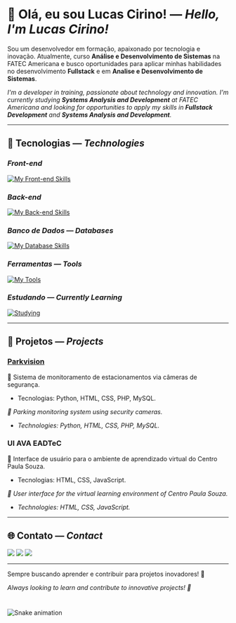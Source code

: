 # 👋 Olá, eu sou Lucas Cirino! — _Hello, I'm Lucas Cirino!_

Sou um desenvolvedor em formação, apaixonado por tecnologia e inovação. Atualmente, curso **Análise e Desenvolvimento de Sistemas** na FATEC Americana e busco oportunidades para aplicar minhas habilidades no desenvolvimento **Fullstack** e em **Analise e Desenvolvimento de Sistemas**.

_I'm a developer in training, passionate about technology and innovation. I'm currently studying **Systems Analysis and Development** at FATEC Americana and looking for opportunities to apply my skills in **Fullstack Development** and **Systems Analysis and Development**._

---

## 🚀 Tecnologias — _Technologies_

### _Front-end_
[![My Front-end Skills](https://skillicons.dev/icons?i=html,css,js&perline=13)](#)

### _Back-end_
[![My Back-end Skills](https://skillicons.dev/icons?i=java,php,python&perline=13)](#)

### _Banco de Dados — Databases_
[![My Database Skills](https://skillicons.dev/icons?i=mysql&perline=13)](#)

### _Ferramentas — Tools_
[![My Tools](https://skillicons.dev/icons?i=vscode,git,github&perline=13)](#)

### _Estudando — Currently Learning_
[![Studying](https://skillicons.dev/icons?i=java,spring&perline=13)](#)

---

## 📌 Projetos — _Projects_

### [Parkvision](https://github.com/0utLunar/Parkvision)
🔹 Sistema de monitoramento de estacionamentos via câmeras de segurança.
- Tecnologias: Python, HTML, CSS, PHP, MySQL.

_🔹 Parking monitoring system using security cameras._
- _Technologies: Python, HTML, CSS, PHP, MySQL._

### UI AVA EADTeC
🔹 Interface de usuário para o ambiente de aprendizado virtual do Centro Paula Souza.
- Tecnologias: HTML, CSS, JavaScript.

_🔹 User interface for the virtual learning environment of Centro Paula Souza._
- _Technologies: HTML, CSS, JavaScript._

---

## 🌐 Contato — _Contact_

<div>
  <a href="mailto:contatolucascir@gmail.com"><img src="https://img.shields.io/badge/Gmail-D14836?style=for-the-badge&logo=gmail&logoColor=white" target="_blank"></a>
  <a href="https://www.linkedin.com/in/lucascir" target="_blank"><img src="https://img.shields.io/badge/-LinkedIn-%230077B5?style=for-the-badge&logo=linkedin&logoColor=white" target="_blank"></a>
  <a href="https://github.com/0utLunar" target="_blank"><img src="https://img.shields.io/badge/-GitHub-181717?style=for-the-badge&logo=github&logoColor=white" target="_blank"></a>
</div>

---

Sempre buscando aprender e contribuir para projetos inovadores! 🚀

_Always looking to learn and contribute to innovative projects! 🚀_

###

<br clear="both">

<img src="https://profile-readme-generator.com/assets/snake.svg" alt="Snake animation" />

###
